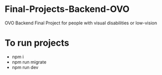 # Final-Projects-Backend-OVO

OVO Backend Final Project for people with visual disabilities or low-vision

# To run projects

- npm i
- npm run migrate
- npm run dev
